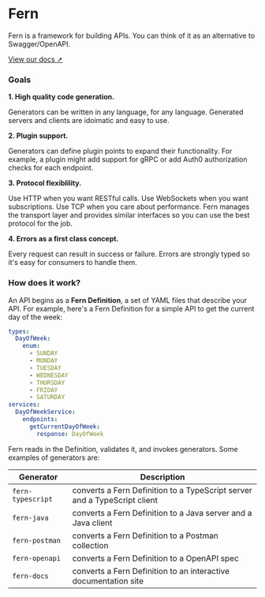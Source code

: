 # Fern

Fern is a framework for building APIs. You can think of it as an alternative to Swagger/OpenAPI.

[View our docs ➚](https://docs.buildwithfern.com/#/)

### Goals

**1. High quality code generation.**

Generators can be written in any language, for any language. Generated servers and clients are idoimatic and easy to use.

**2. Plugin support.**

Generators can define plugin points to expand their functionality. For example, a plugin might add support for gRPC or add Auth0 authorization checks for each endpoint.

**3. Protocol flexiblility.**

Use HTTP when you want RESTful calls. Use WebSockets when you want subscriptions. Use TCP when you care about performance. Fern manages the transport layer and provides similar interfaces so you can use the best protocol for the job.

**4. Errors as a first class concept.**

Every request can result in success or failure. Errors are strongly typed so it's easy for consumers to handle them.

### How does it work?

An API begins as a **Fern Definition**, a set of YAML files that describe your API. For example, here's a Fern Definition for a simple API to get the current day of the week:

```yaml
types:
  DayOfWeek:
    enum:
      - SUNDAY
      - MONDAY
      - TUESDAY
      - WEDNESDAY
      - THURSDAY
      - FRIDAY
      - SATURDAY
services:
  DayOfWeekService:
    endpoints:
      getCurrentDayOfWeek:
        response: DayOfWeek
```

Fern reads in the Definition, validates it, and invokes generators. Some examples of generators are:

| Generator         | Description                                                               |
| ----------------- | ------------------------------------------------------------------------- |
| `fern-typescript` | converts a Fern Definition to a TypeScript server and a TypeScript client |
| `fern-java`       | converts a Fern Definition to a Java server and a Java client             |
| `fern-postman`    | converts a Fern Definition to a Postman collection                        |
| `fern-openapi`    | converts a Fern Definition to a OpenAPI spec                              |
| `fern-docs`       | converts a Fern Definition to an interactive documentation site           |

